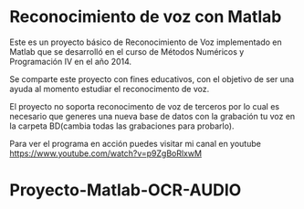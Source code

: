 # Reconocimiento de voz con Matlab
Este es un proyecto básico de Reconocimiento de Voz implementado en Matlab que se desarrolló en el curso de Métodos Numéricos y Programación IV en el año 2014.

Se comparte este proyecto con fines educativos, con el objetivo de ser una ayuda al momento estudiar el reconocimento de voz.

El proyecto no soporta reconocimento de voz de terceros por lo cual es necesario que generes una nueva base de datos con la grabación tu voz en la carpeta BD(cambia todas las grabaciones para probarlo).

Para ver el programa en acción puedes visitar mi canal en youtube https://www.youtube.com/watch?v=p9ZgBoRlxwM
# Proyecto-Matlab-OCR-AUDIO
